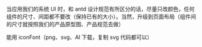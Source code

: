 当应用我们的系统 UI 时，和 antd 设计规范有所区分的话，尽量只改颜色，任何组件的尺寸、间距都不要改（保持已有的大小）。当然，升级到页面布局（组件间的尺寸就按照我们的产品原型图、产品规范去做）

能用 iconFont（png、svg、AI 下载，复制 svg 代码都可以）

